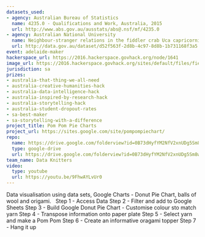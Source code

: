 ```yaml
---
datasets_used:
- agency: Australian Bureau of Statistics
  name: 4235.0 - Qualifications and Work, Australia, 2015
  url: http://www.abs.gov.au/ausstats/abs@.nsf/mf/4235.0
- agency: Australian National University
  name: Neighbour-stranger relations in the fiddler crab Uca capricornis
  url: http://data.gov.au/dataset/d52f563f-2d8b-4c97-8d8b-1b731168f3a5
event: adelaide-maker
hackerspace_url: https://2016.hackerspace.govhack.org/node/1641
image_url: https://2016.hackerspace.govhack.org/sites/default/files/field/image/pom_pom_pie_chart.png
jurisdiction: sa
prizes:
- australia-that-thing-we-all-need
- australia-creative-humanities-hack
- australia-data-intelligence-hack
- australia-inspired-by-research-hack
- australia-storytelling-hack
- australia-student-dropout-rates
- sa-best-maker
- sa-storytelling-with-a-difference
project_title: Pom Pom Pie Charts
project_url: https://sites.google.com/site/pompompiechart/
repo:
  name: https://drive.google.com/folderview?id=0B73dHyfYM2NfV2xnUDg5Sm8wRkk&usp=sharing
  type: google-drive
  url: https://drive.google.com/folderview?id=0B73dHyfYM2NfV2xnUDg5Sm8wRkk&usp=sharing
team_name: Data Knitters
video:
  type: youtube
  url: https://youtu.be/9FhwAYLvUr0
---
```


Data visualisation using data sets, Google Charts - Donut Pie Chart, balls of wool and origami.
 
Step 1 - Access Data
Step 2 - Filter and add to Google Sheets
Step 3 - Build Google Donut Pie Chart - Customise colour sto match yarn
Step 4 - Transpose information onto paper plate
Step 5 - Select yarn and make a Pom Pom
Step 6 - Create an informative oragami topper
Step 7 - Hang it up